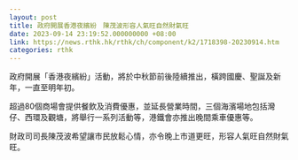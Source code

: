 ```yaml
---
layout: post
title: 政府開展香港夜繽紛　陳茂波形容人氣旺自然財氣旺
date: 2023-09-14 23:19:52.000000000 +08:00
link: https://news.rthk.hk/rthk/ch/component/k2/1718398-20230914.htm
categories: rthk
---
```


政府開展「香港夜繽紛」活動，將於中秋節前後陸續推出，橫跨國慶、聖誕及新年，一直至明年初。

超過80個商場會提供餐飲及消費優惠，並延長營業時間，三個海濱場地包括灣仔、西環及觀塘，將舉行一系列活動等，港鐵會亦推出晚間乘車優惠等。

財政司司長陳茂波希望讓市民放鬆心情，亦令晚上市道更旺，形容人氣旺自然財氣旺。
